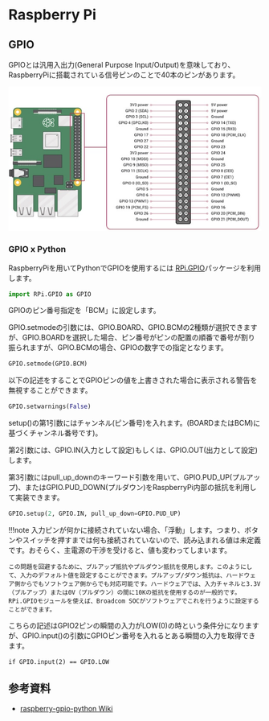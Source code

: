 # Raspberry Pi

## GPIO

GPIOとは汎用入出力(General Purpose Input/Output)を意味しており、RaspberryPiに搭載されている信号ピンのことで40本のピンがあります。

![](../../../images/prototype/prototype1/circuit/circuit_4.jpg#center)

### GPIO x Python 

RaspberryPiを用いてPythonでGPIOを使用するには
[RPi.GPIO](https://pypi.org/project/RPi.GPIO/)パッケージを利用します。

```python
import RPi.GPIO as GPIO
```

GPIOのピン番号指定を「BCM」に設定します。

GPIO.setmodeの引数には、GPIO.BOARD、GPIO.BCMの2種類が選択できますが、GPIO.BOARDを選択した場合、ピン番号がピンの配置の順番で番号が割り振られますが、GPIO.BCMの場合、GPIOの数字での指定となります。
```python
GPIO.setmode(GPIO.BCM)
```

以下の記述をすることでGPIOピンの値を上書きされた場合に表示される警告を無視することができます。
```python
GPIO.setwarnings(False)
```

setup()の第1引数にはチャンネル(ピン番号)を入れます。(BOARDまたはBCM)に基づくチャンネル番号です)。

第2引数には、GPIO.IN(入力として設定)もしくは、GPIO.OUT(出力として設定)します。

第3引数にはpull_up_downのキーワード引数を用いて、GPIO.PUD_UP(プルアップ)、またはGPIO.PUD_DOWN(プルダウン)をRaspberryPi内部の抵抗を利用して実装できます。

```python
GPIO.setup(2, GPIO.IN, pull_up_down=GPIO.PUD_UP)
```

!!!note
    入力ピンが何かに接続されていない場合、「浮動」します。つまり、ボタンやスイッチを押すまでは何も接続されていないので、読み込まれる値は未定義です。おそらく、主電源の干渉を受けると、値も変わってしまいます。

    この問題を回避するために、プルアップ抵抗やプルダウン抵抗を使用します。このようにして、入力のデフォルト値を設定することができます。プルアップ/ダウン抵抗は、ハードウェア側からでもソフトウェア側からでも対応可能です。ハードウェアでは、入力チャネルと3.3V（プルアップ）または0V（プルダウン）の間に10Kの抵抗を使用するのが一般的です。RPi.GPIOモジュールを使えば、Broadcom SOCがソフトウェアでこれを行うように設定することができます。


こちらの記述はGPIO2ピンの瞬間の入力がLOW(0)の時という条件分になりますが、GPIO.input()の引数にGPIOピン番号を入れるとある瞬間の入力を取得できます。
```
if GPIO.input(2) == GPIO.LOW
```

## 参考資料
- [raspberry-gpio-python Wiki](https://sourceforge.net/p/raspberry-gpio-python/wiki/BasicUsage/)


